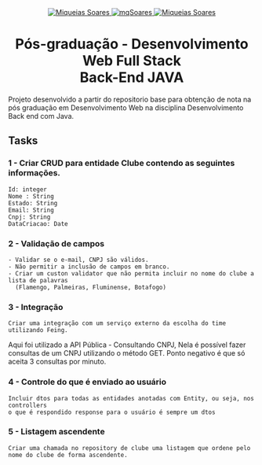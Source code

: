 
<div align='center'>

<a href="https://www.linkedin.com/in/mq-soares/">
  <img alt="Miqueias Soares" src="https://img.shields.io/badge/-Miqueias Soares-747d8c?style=flat-square&logo=Linkedin&logoColor=black" />
</a>

<a href="https://twitter.com/mqsoares">
  <img alt="mqSoares" src="https://img.shields.io/badge/-mqsoares-747d8c?style=flat-square&logo=Twitter&logoColor=black" />
</a>

<a href="mailto:mqseraos@gmail.com">
  <img alt="Miqueias Soares" src="https://img.shields.io/badge/-mqseraos@gmail.com-747d8c?style=flat-square&logo=Gmail&logoColor=black" />
</a>

<h1> Pós-graduação - Desenvolvimento Web Full Stack <br> Back-End JAVA </h1>
</div>

Projeto desenvolvido a partir do repositorio base para obtenção de nota na pós graduação em Desenvolvimento Web na disciplina Desenvolvimento Back end com Java. 

## Tasks
### 1 - Criar CRUD para entidade Clube contendo as seguintes informações.

```
Id: integer 
Nome : String
Estado: String
Email: String
Cnpj: String
DataCriacao: Date
```

### 2 - Validação de campos
```
- Validar se o e-mail, CNPJ são válidos.
- Não permitir a inclusão de campos em branco.
- Criar um custon validator que não permita incluir no nome do clube a lista de palavras
  (Flamengo, Palmeiras, Fluminense, Botafogo)
```

### 3 - Integração
```
Criar uma integração com um serviço externo da escolha do time utilizando Feing.
```
Aqui foi utilizado a API Pública - Consultando CNPJ, Nela é possível fazer consultas de um CNPJ utilizando o método GET. Ponto negativo é que só
aceita 3 consultas por minuto. 
### 4 - Controle do que é enviado ao usuário
```
Incluir dtos para todas as entidades anotadas com Entity, ou seja, nos controllers
o que é respondido response para o usuário é sempre um dtos
```
### 5 - Listagem ascendente
```
Criar uma chamada no repository de clube uma listagem que ordene pelo nome do clube de forma ascendente.
```

